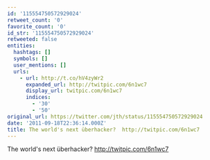 ```yaml
---
id: '115554750572929024'
retweet_count: '0'
favorite_count: '0'
id_str: '115554750572929024'
retweeted: false
entities:
  hashtags: []
  symbols: []
  user_mentions: []
  urls:
    - url: http://t.co/hV4zyWr2
      expanded_url: http://twitpic.com/6n1wc7
      display_url: twitpic.com/6n1wc7
      indices:
        - '30'
        - '50'
original_url: https://twitter.com/jth/status/115554750572929024
date: '2011-09-18T22:36:14.000Z'
title: The world's next überhacker?  http://twitpic.com/6n1wc7
---
```


The world's next überhacker?  http://twitpic.com/6n1wc7